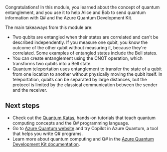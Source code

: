 Congratulations! In this module, you learned about the concept of quantum entanglement, and you use it to help Alice and Bob to send quantum information with Q# and the Azure Quantum Development Kit. 

The main takeaways from this module are:

- Two qubits are entangled when their states are correlated and can't be described independently. If you measure one qubit, you know the outcome of the other qubit without measuring it, because they're correlated. Some examples of entangled states include the Bell states.
- You can create entanglement using the CNOT operation, which transforms two qubits into a Bell state.
- Quantum teleportation uses entanglement to transfer the state of a qubit from one location to another without physically moving the qubit itself. In teleportation, qubits can be separated by large distances, but the protocol is limited by the classical communication between the sender and the receiver.

## Next steps

- Check out the [Quantum Katas](https://quantum.microsoft.com/experience/quantum-katas), hands-on tutorials that teach quantum computing concepts and the Q# programming language.
- Go to [Azure Quantum website](https://quantum.microsoft.com/experience/quantum-coding) and try Copilot in Azure Quantum, a tool that helps you write Q# programs.
- Learn more about quantum computing and Q# in the [Azure Quantum Development Kit documentation](/azure/quantum/).